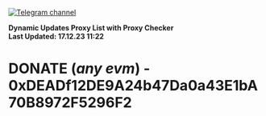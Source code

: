 [![Telegram channel](https://img.shields.io/endpoint?url=https://runkit.io/damiankrawczyk/telegram-badge/branches/master?url=https://t.me/n4z4v0d)](https://t.me/n4z4v0d) 

**Dynamic Updates Proxy List with Proxy Checker**  
**Last Updated: 17.12.23 11:22**

# DONATE (_any evm_) - 0xDEADf12DE9A24b47Da0a43E1bA70B8972F5296F2
